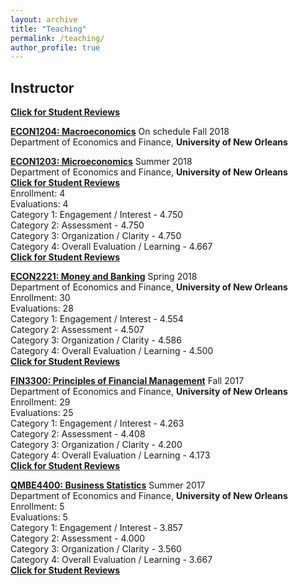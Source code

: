 ```yaml
---
layout: archive
title: "Teaching"
permalink: /teaching/
author_profile: true
---
```

## Instructor

<b>[Click for Student Reviews](/files/studentcomment.pdf)</b>

<b>[ECON1204: Macroeconomics](http://www.uno.edu/registrar/catalog/1617catalog/courses-of-instruction/ECON.aspx)</b> On schedule Fall 2018<br>
Department of Economics and Finance, <b>University of New Orleans</b><br>

<b>[ECON1203: Microeconomics](http://www.uno.edu/registrar/catalog/1617catalog/courses-of-instruction/ECON.aspx)</b> Summer 2018<br>
Department of Economics and Finance, <b>University of New Orleans</b><br>
<b>[Click for Student Reviews](/files/econ1203.pdf)</b><br>
Enrollment: 4<br>
Evaluations: 4<br>
Category 1: Engagement / Interest - 4.750<br>
Category 2: Assessment - 4.750<br>
Category 3: Organization / Clarity - 4.750<br>
Category 4: Overall Evaluation / Learning - 4.667<br>
<b>[Click for Student Reviews](/files/econ1203.pdf)</b>


<b>[ECON2221: Money and Banking](http://www.uno.edu/registrar/catalog/1617catalog/courses-of-instruction/ECON.aspx)</b> Spring 2018<br>
Department of Economics and Finance, <b>University of New Orleans</b><br>
Enrollment: 30<br>
Evaluations: 28<br>
Category 1: Engagement / Interest - 4.554<br>
Category 2: Assessment - 4.507<br>
Category 3: Organization / Clarity - 4.586<br>
Category 4: Overall Evaluation / Learning - 4.500<br>
<b>[Click for Student Reviews](/files/econ2221.pdf)</b>

<b>[FIN3300: Principles of Financial Management](http://www.uno.edu/registrar/catalog/1617catalog/courses-of-instruction/FIN.aspx)</b> Fall 2017<br>
Department of Economics and Finance, <b>University of New Orleans</b><br>
Enrollment: 29<br>
Evaluations: 25<br>
Category 1: Engagement / Interest - 4.263<br>
Category 2: Assessment - 4.408<br>
Category 3: Organization / Clarity - 4.200<br>
Category 4: Overall Evaluation / Learning - 4.173<br>
<b>[Click for Student Reviews](/files/fin3300.pdf)</b>

<b>[QMBE4400: Business Statistics](http://www.uno.edu/registrar/catalog/1617catalog/courses-of-instruction/QMBE.aspx)</b> Summer 2017<br>
Department of Economics and Finance, <b>University of New Orleans</b><br>
Enrollment: 5<br>
Evaluations: 5<br>
Category 1: Engagement / Interest - 3.857<br>
Category 2: Assessment - 4.000<br>
Category 3: Organization / Clarity - 3.560<br>
Category 4: Overall Evaluation / Learning - 3.667<br>
<b>[Click for Student Reviews](/files/qmbe4400.pdf)</b>
